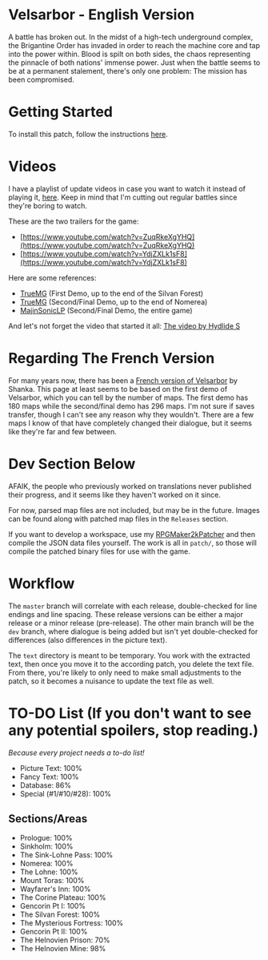 # Velsarbor - English Version
A battle has broken out. In the midst of a high-tech underground complex, the Brigantine Order has invaded in order to reach the machine core and tap into the power within. Blood is spilt on both sides, the chaos representing the pinnacle of both nations' immense power. Just when the battle seems to be at a permanent stalement, there's only one problem: The mission has been compromised.

# Getting Started
To install this patch, follow the instructions [here](GettingStarted.md).

# Videos
I have a playlist of update videos in case you want to watch it instead of playing it, [here](https://www.youtube.com/playlist?list=PLT800wgkhxolwCulnS8bWs9LVEPnssTgy). Keep in mind that I'm cutting out regular battles since they're boring to watch.

These are the two trailers for the game:
- [https://www.youtube.com/watch?v=ZuqRkeXgYHQ](https://www.youtube.com/watch?v=ZuqRkeXgYHQ)
- [https://www.youtube.com/watch?v=YdjZXLk1sF8](https://www.youtube.com/watch?v=YdjZXLk1sF8)

Here are some references:
- [TrueMG](https://www.youtube.com/playlist?list=PLEED9E15CB6E0D597) (First Demo, up to the end of the Silvan Forest)
- [TrueMG](https://www.youtube.com/playlist?list=PLSgi0v-Xd3aGWEzfvjlh2gbqLF_cllSq_) (Second/Final Demo, up to the end of Nomerea)
- [MajinSonicLP](https://www.youtube.com/playlist?list=PLxdruDpgzoSHWmU5xxbEkfbF5dtemyDeN) (Second/Final Demo, the entire game)

And let's not forget the video that started it all: [The video by Hydlide S](https://www.youtube.com/watch?v=LNBnLKQmUmQ)

# Regarding The French Version
For many years now, there has been a [French version of Velsarbor](http://www.rpg-maker.fr/jeux-418-velsarbor-version-francaise.html) by Shanka. This page at least seems to be based on the first demo of Velsarbor, which you can tell by the number of maps. The first demo has 180 maps while the second/final demo has 296 maps. I'm not sure if saves transfer, though I can't see any reason why they wouldn't. There are a few maps I know of that have completely changed their dialogue, but it seems like they're far and few between.

# Dev Section Below
AFAIK, the people who previously worked on translations never published their progress, and it seems like they haven't worked on it since.

For now, parsed map files are not included, but may be in the future.
Images can be found along with patched map files in the `Releases` section.

If you want to develop a workspace, use my [RPGMaker2kPatcher](https://github.com/WatDuhHekBro/RPGMaker2kPatcher) and then compile the JSON data files yourself. The work is all in `patch/`, so those will compile the patched binary files for use with the game.

# Workflow
The `master` branch will correlate with each release, double-checked for line endings and line spacing. These release versions can be either a major release or a minor release (pre-release). The other main branch will be the `dev` branch, where dialogue is being added but isn't yet double-checked for differences (also differences in the picture text).

The `text` directory is meant to be temporary. You work with the extracted text, then once you move it to the according patch, you delete the text file. From there, you're likely to only need to make small adjustments to the patch, so it becomes a nuisance to update the text file as well.

# TO-DO List (If you don't want to see any potential spoilers, stop reading.)
*Because every project needs a to-do list!*
- Picture Text: 100%
- Fancy Text: 100%
- Database: 86%
- Special (#1/#10/#28): 100%
## Sections/Areas
- Prologue: 100%
- Sinkholm: 100%
- The Sink-Lohne Pass: 100%
- Nomerea: 100%
- The Lohne: 100%
- Mount Toras: 100%
- Wayfarer's Inn: 100%
- The Corine Plateau: 100%
- Gencorin Pt I: 100%
- The Silvan Forest: 100%
- The Mysterious Fortress: 100%
- Gencorin Pt II: 100%
- The Helnovien Prison: 70%
- The Helnovien Mine: 98%